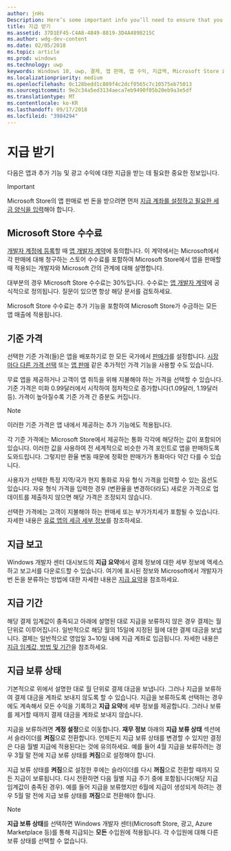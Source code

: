```yaml
---
author: jnHs
Description: Here’s some important info you’ll need to ensure that you receive payment for your apps, in-app products (IAPs), and advertising earnings.
title: 지급 받기
ms.assetid: 37D1EF45-C4A8-4849-8819-3D4A4898215C
ms.author: wdg-dev-content
ms.date: 02/05/2018
ms.topic: article
ms.prod: windows
ms.technology: uwp
keywords: Windows 10, uwp, 결제, 앱 판매, 앱 수익, 지급액, Microsoft Store 요금, 지급 보류, 백분율
ms.localizationpriority: medium
ms.openlocfilehash: 0c128bedd1c889f4c2dcf0565c7c10575eb75013
ms.sourcegitcommit: 9e2c34a5ed3134aeca7eb9490f05b20eb9a3e5df
ms.translationtype: MT
ms.contentlocale: ko-KR
ms.lasthandoff: 09/17/2018
ms.locfileid: "3984294"
---
```

# <a name="getting-paid"></a>지급 받기
다음은 앱과 추가 기능 및 광고 수익에 대한 지급을 받는 데 필요한 중요한 정보입니다.

> [!IMPORTANT]
> Microsoft Store의 앱 판매로 번 돈을 받으려면 먼저 [지급 계좌를 설정하고 필요한 세금 양식을 입력](setting-up-your-payout-account-and-tax-forms.md)해야 합니다.

## <a name="store-fee"></a>Microsoft Store 수수료

[개발자 계정에 등록](http://go.microsoft.com/fwlink/p/?LinkID=615100)할 때 [앱 개발자 계약](https://docs.microsoft.com/legal/windows/agreements/app-developer-agreement)에 동의합니다. 이 계약에서는 Microsoft에서 각 판매에 대해 청구하는 스토어 수수료를 포함하여 Microsoft Store에서 앱을 판매할 때 적용되는 개발자와 Microsoft 간의 관계에 대해 설명합니다.

대부분의 경우 Microsoft Store 수수료는 30%입니다. 수수료는 [앱 개발자 계약](https://docs.microsoft.com/legal/windows/agreements/app-developer-agreement)에 공식적으로 정의됩니다. 질문이 있으면 항상 해당 문서를 검토하세요.

Microsoft Store 수수료는 추가 기능을 포함하여 Microsoft Store가 수금하는 모든 앱 매출에 적용됩니다.


## <a name="price-tiers"></a>기준 가격

선택한 기준 가격(들)은 앱을 배포하기로 한 모든 국가에서 [판매가](set-and-schedule-app-pricing.md#base-price)를 설정합니다. [시장마다 다른 가격 선택](set-and-schedule-app-pricing.md#override-base-price-for-specific-markets) 또는 [앱 판매](put-apps-and-add-ons-on-sale.md) 같은 추가적인 가격 기능을 사용할 수도 있습니다.

무료 앱을 제공하거나 고객이 앱 취득을 위해 지불해야 하는 가격을 선택할 수 있습니다. 기준 가격은 미화 0.99달러에서 시작하여 점차적으로 증가합니다(1.09달러, 1.19달러 등). 가격이 높아질수록 기준 가격 간 증분도 커집니다.

> [!NOTE] 
> 이러한 기준 가격은 앱 내에서 제공하는 추가 기능에도 적용됩니다.

각 기준 가격에는 Microsoft Store에서 제공하는 통화 각각에 해당하는 값이 포함되어 있습니다. 이러한 값을 사용하여 전 세계적으로 비슷한 가격 포인트로 앱을 판매하도록 도와드립니다. 그렇지만 환율 변동 때문에 정확한 판매가가 통화마다 약간 다를 수 있습니다.

사용자가 선택한 특정 지역/국가 현지 통화로 자유 형식 가격을 입력할 수 있는 옵션도 있습니다. 자유 형식 가격을 입력한 경우 (변환율을 변경하더라도) 새로운 가격으로 업데이트를 제출하지 않으면 해당 가격은 조정되지 않습니다. 

선택한 가격에는 고객이 지불해야 하는 판매세 또는 부가가치세가 포함될 수 있습니다. 자세한 내용은 [유료 앱의 세금 세부 정보](tax-details-for-paid-apps.md)를 참조하세요.


## <a name="payout-reporting"></a>지급 보고

Windows 개발자 센터 대시보드의 **지급 요약**에서 결제 정보에 대한 세부 정보에 액세스하고 보고서를 다운로드할 수 있습니다. 여기에 표시된 정보와 Microsoft에서 개발자가 번 돈을 분류하는 방법에 대한 자세한 내용은 [지급 요약](payout-summary.md)을 참조하세요.


## <a name="payout-timeframe"></a>지급 기간

해당 결제 임계값이 충족되고 아래에 설명된 대로 지급을 보류하지 않은 경우 결제는 월 단위로 이루어집니다. 일반적으로 해당 월의 15일에 지정된 월에 대한 결제 대금을 보냅니다. 결제는 일반적으로 영업일 3~10일 내에 지급 계좌로 입금됩니다. 자세한 내용은 [지급 임계값, 방법 및 기간](payment-thresholds-methods-and-timeframes.md)을 참조하세요.


##  <a name="payout-hold-status"></a>지급 보류 상태

기본적으로 위에서 설명한 대로 월 단위로 결제 대금을 보냅니다. 그러나 지급을 보류하여 결제 대금을 계좌로 보내지 않도록 할 수 있습니다. 지급을 보류하도록 선택하는 경우에도 계속해서 모든 수익을 기록하고 **지급 요약**에 세부 정보를 제공합니다. 그러나 보류를 제거할 때까지 결제 대금을 계좌로 보내지 않습니다. 

지급을 보류하려면 **계정 설정**으로 이동합니다. **재무 정보** 아래의 **지급 보류 상태** 섹션에서 슬라이더를 **켜짐**으로 전환합니다. 언제든지 지급 보류 상태를 변경할 수 있지만 결정은 다음 월별 지급에 적용된다는 것에 유의하세요. 예를 들어 4월 지급을 보류하려는 경우 3월 말 전에 지급 보류 상태를 **켜짐**으로 설정해야 합니다.

지급 보류 상태를 **켜짐**으로 설정한 후에는 슬라이더를 다시 **꺼짐**으로 전환할 때까지 모든 지급이 보류됩니다. 다시 전환하면 다음 월별 지급 주기 중에 포함됩니다(해당 지급 임계값이 충족된 경우). 예를 들어 지급을 보류했지만 6월에 지급이 생성되게 하려는 경우 5월 말 전에 지급 보류 상태를 **꺼짐**으로 전환해야 합니다.

> [!NOTE]
> **지급 보류 상태**를 선택하면 Windows 개발자 센터(Microsoft Store, 광고, Azure Marketplace 등)를 통해 지급되는 **모든**  수입원에 적용됩니다. 각 수입원에 대해 다른 보류 상태를 선택할 수 없습니다.


 

 




